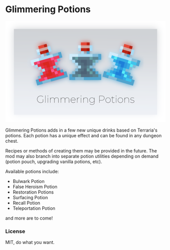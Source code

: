 # Glimmering Potions

![](resources/shadow_banner.png)

Glimmering Potions adds in a few new unique drinks based on Terraria's potions. Each potion has a unique effect and can be found in any dungeon chest.

Recipes or methods of creating them may be provided in the future. The mod may also branch into separate potion utilities depending on demand (potion pouch, upgrading vanilla potions, etc).

Available potions include:
 - Bulwark Potion
 - False Heroism Potion
 - Restoration Potions
 - Surfacing Potion
 - Recall Potion
 - Teleportation Potion
 
and more are to come!

### License
MIT, do what you want. 